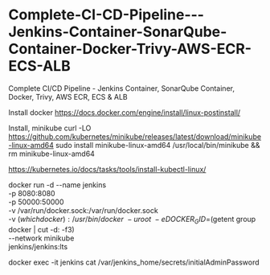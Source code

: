 # Complete-CI-CD-Pipeline---Jenkins-Container-SonarQube-Container-Docker-Trivy-AWS-ECR-ECS-ALB
Complete CI/CD Pipeline - Jenkins Container, SonarQube Container, Docker, Trivy, AWS ECR, ECS &amp; ALB

Install docker
https://docs.docker.com/engine/install/linux-postinstall/

Install, minikube
curl -LO https://github.com/kubernetes/minikube/releases/latest/download/minikube-linux-amd64
sudo install minikube-linux-amd64 /usr/local/bin/minikube && rm minikube-linux-amd64

https://kubernetes.io/docs/tasks/tools/install-kubectl-linux/


docker run -d --name jenkins \
-p 8080:8080 \
-p 50000:50000 \
-v /var/run/docker.sock:/var/run/docker.sock \
-v $(which docker):/usr/bin/docker \
-u root \
-e DOCKER_GID=$(getent group docker | cut -d: -f3) \
--network minikube \
jenkins/jenkins:lts


docker exec -it jenkins cat /var/jenkins_home/secrets/initialAdminPassword

